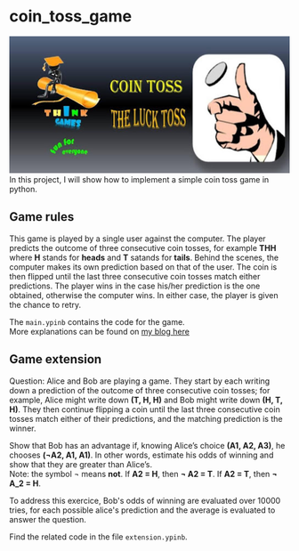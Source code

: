 # coin_toss_game
 
![coin_toss_image](coin_toss.jpg) <br>
In this project, I will show how to implement a simple coin toss game in python.

## Game rules

This game is played by a single user against the computer. The player predicts the outcome of three consecutive coin tosses, for example **THH** where **H** stands for **heads** and **T** satands for **tails**. Behind the scenes, the computer makes its own prediction based on that of the user. The coin is then flipped until the last three consecutive coin tosses match either predictions. The player wins in the case his/her prediction is the one obtained, otherwise the computer wins. In either case, the player is given the chance to retry.

The `main.ypinb` contains the code for the game. <br>
More explanations can be found on [my blog here](https://www.datainsightonline.com/post/simple-apps-with-python-coin-toss-game)

## Game extension
Question: Alice and Bob are playing a game. They start by each writing down a prediction of the outcome of three consecutive coin tosses; for example, Alice might write down **(T, H, H)** and Bob might write down **(H, T, H)**. They then continue flipping a coin until the last three consecutive coin tosses match either of their predictions, and the matching prediction is the winner. <br>

Show that Bob has an advantage if, knowing Alice’s choice **(A1, A2, A3)**, he chooses **(¬A2, A1, A1)**. In other words, estimate his odds of winning and show that they are greater than Alice’s. <br>
Note: the symbol ¬  means **not**. If **A2 = H**, then **¬ A2 = T**. If **A2 = T**, then **¬ A_2 = H**. <br>


To address this exercice, Bob's odds of winning are evaluated over 10000 tries, for each possible alice's prediction and the average is evaluated to answer the question.

Find the related code in the file `extension.ypinb`.
